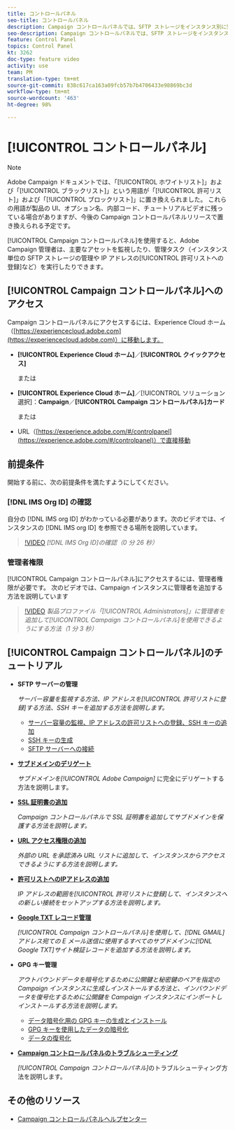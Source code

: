 ```yaml
---
title: コントロールパネル
seo-title: コントロールパネル
description: Campaign コントロールパネルでは、SFTP ストレージをインスタンス別に監視および管理したり、IP アドレスを許可リストに登録したりできます。
seo-description: Campaign コントロールパネルでは、SFTP ストレージをインスタンス別に監視および管理したり、IP アドレスを許可リストに登録したりできます。
feature: Control Panel
topics: Control Panel
kt: 3262
doc-type: feature video
activity: use
team: PM
translation-type: tm+mt
source-git-commit: 838c617ca163a09fcb57b7b4706433e98869bc3d
workflow-type: tm+mt
source-wordcount: '463'
ht-degree: 98%

---
```



# [!UICONTROL コントロールパネル]

>[!NOTE]
>
>Adobe Campaign ドキュメントでは、「[!UICONTROL ホワイトリスト]」および「[!UICONTROL ブラックリスト]」という用語が「[!UICONTROL 許可リスト]」および「[!UICONTROL ブロックリスト]」に置き換えられました。
>これらの用語が製品の UI、オプション名、内部コード、チュートリアルビデオに残っている場合がありますが、今後の Campaign コントロールパネルリリースで置き換えられる予定です。

[!UICONTROL Campaign コントロールパネル]を使用すると、Adobe Campaign 管理者は、主要なアセットを監視したり、管理タスク（インスタンス単位の SFTP ストレージの管理や IP アドレスの[!UICONTROL 許可リストへの登録]など）を実行したりできます。

## [!UICONTROL Campaign コントロールパネル]へのアクセス

Campaign コントロールパネルにアクセスするには、Experience Cloud ホーム（[https://experiencecloud.adobe.com](https://experiencecloud.adobe.com)）に移動します。

* **[!UICONTROL Experience Cloud ホーム]**／**[!UICONTROL クイックアクセス]**

   または
* **[!UICONTROL Experience Cloud ホーム]**／[!UICONTROL ソリューション選択]：**Campaign**／**[!UICONTROL Campaign コントロールパネル]カード**

   または

* URL（[https://experience.adobe.com/#/controlpanel](https://experience.adobe.com/#/controlpanel)）で直接移動

## 前提条件

開始する前に、次の前提条件を満たすようにしてください。

### [!DNL IMS Org ID] の確認

自分の [!DNL IMS org ID] がわかっている必要があります。次のビデオでは、インスタンスの [!DNL IMS org ID] を参照できる場所を説明しています。

>[!VIDEO](https://video.tv.adobe.com/v/27183?quality=12)
*[!DNL IMS Org ID]の確認（0 分 26 秒）*

### 管理者権限

[!UICONTROL Campaign コントロールパネル]にアクセスするには、管理者権限が必要です。
次のビデオでは、Campaign インスタンスに管理者を追加する方法を説明しています

>[!VIDEO](https://video.tv.adobe.com/v/27147?quality=12)
*製品プロファイル「[!UICONTROL Administrators]」に管理者を追加して[!UICONTROL Campaign コントロールパネル]を使用できるようにする方法（1 分 3 秒）*

## [!UICONTROL Campaign コントロールパネル]のチュートリアル

* **SFTP サーバーの管理**

   *サーバー容量を監視する方法、IP アドレスを[!UICONTROL 許可リストに登録]する方法、SSH キーを追加する方法を説明します。*

   * [サーバー容量の監視、IP アドレスの許可リストへの登録、SSH キーの追加](/help/monitoring-campaign-classic/control-panel/monitoring-server-capacity-allow-listing-adding-ssh-key.md)
   * [SSH キーの生成](/help/monitoring-campaign-classic/control-panel/generate-ssh-key.md)
   * [SFTP サーバーへの接続](/help/monitoring-campaign-classic/control-panel/connect-to-sftp-server.md)

* **[サブドメインのデリゲート](/help/monitoring-campaign-classic/control-panel/subdomain-delegation.md)**

   *サブドメインを[!UICONTROL Adobe Campaign]* に完全にデリゲートする方法を説明します。

* **[SSL 証明書の追加](/help/monitoring-campaign-classic/control-panel/adding-ssl-certificates.md)**

   *Campaign コントロールパネルで SSL 証明書を追加してサブドメインを保護する方法を説明します。*

* **[URL アクセス権限の追加](/help/monitoring-campaign-classic/control-panel/adding-url-permissions.md)**

   *外部の URL を承認済み URL リストに追加して、インスタンスからアクセスできるようにする方法を説明します。*

* **[許可リストへのIPアドレスの追加](/help/monitoring-campaign-classic/control-panel/ip-allow-listing.md)**

   *IP アドレスの範囲を[!UICONTROL 許可リストに登録]して、インスタンスへの新しい接続をセットアップする方法を説明します。*

* **[Google TXT レコード管理](/help/monitoring-campaign-classic/control-panel/google-txt-record-management.md)**

   *[!UICONTROL Campaign コントロールパネル]を使用して、[!DNL GMAIL]アドレス宛ての E メール送信に使用するすべてのサブドメインに[!DNL Google TXT]サイト検証レコードを追加する方法を説明します。*

* **GPG キー管理**

   *アウトバウンドデータを暗号化するために公開鍵と秘密鍵のペアを指定の Campaign インスタンスに生成しインストールする方法と、インバウンドデータを復号化するために公開鍵を Campaign インスタンスにインポートしインストールする方法を説明します。*

   * [データ暗号化用の GPG キーの生成とインストール](./gpg-key-management/generating-and-installing-gpg-keys-for-data-encryption.md)
   * [GPG キーを使用したデータの暗号化](./gpg-key-management/using-a-gpg-key-to-encrypt-data.md)
   * [データの復号化](./gpg-key-management/decrypting-data.md)

* **[Campaign コントロールパネルのトラブルシューティング](/help/monitoring-campaign-classic/control-panel/trouble-shooting.md)**

   *[!UICONTROL Campaign コントロールパネル]*&#x200B;のトラブルシューティング方法を説明します。

## その他のリソース

* [Campaign コントロールパネルヘルプセンター](https://docs.adobe.com/content/help/ja-JP/control-panel/using/control-panel-home.html)
